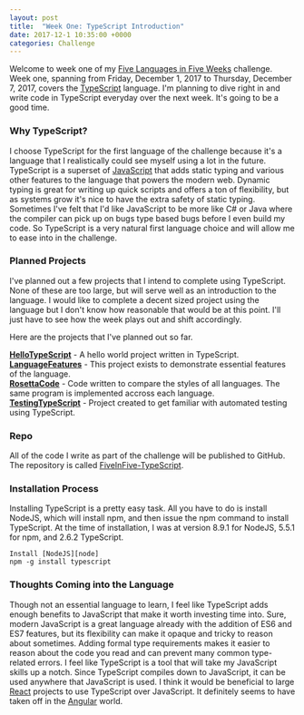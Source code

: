 ```yaml
---
layout: post
title:  "Week One: TypeScript Introduction"
date: 2017-12-1 10:35:00 +0000
categories: Challenge
---
```


Welcome to week one of my [Five Languages in Five Weeks][fnf] challenge. Week one, spanning from Friday, December 1, 2017 to Thursday, December 7, 2017, covers the [TypeScript][ts] language. I'm planning to dive right in and write code in TypeScript everyday over the next week. It's going to be a good time.

### Why TypeScript?
I choose TypeScript for the first language of the challenge because it's a language that I realistically could see myself using a lot in the future. TypeScript is a superset of [JavaScript][js] that adds static typing and various other features to the language that powers the modern web. Dynamic typing is great for writing up quick scripts and offers a ton of flexibility, but as systems grow it's nice to have the extra safety of static typing. Sometimes I've felt that I'd like JavaScript to be more like C# or Java where the compiler can pick up on bugs type based bugs before I even build my code. So TypeScript is a very natural first language choice and will allow me to ease into in the challenge. 

### Planned Projects
I've planned out a few projects that I intend to complete using TypeScript. None of these are too large, but will serve well as an introduction to the language. I would like to complete a decent sized project using the language but I don't know how reasonable that would be at this point. I'll just have to see how the week plays out and shift accordingly.

Here are the projects that I've planned out so far.

**[HelloTypeScript][hts]** - A hello world project written in TypeScript.  
**[LanguageFeatures][lf]** - This project exists to demonstrate essential features of the language.  
**[RosettaCode][rc]** - Code written to compare the styles of all languages. The same program is implemented accross each language.  
**[TestingTypeScript][tt]** - Project created to get familiar with automated testing using TypeScript.  

### Repo
All of the code I write as part of the challenge will be published to GitHub. The repository is called [FiveInFive-TypeScript][repo]. 

### Installation Process
Installing TypeScript is a pretty easy task. All you have to do is install NodeJS, which will install npm, and then issue the npm command to install TypeScript. At the time of installation, I was at version 8.9.1 for NodeJS, 5.5.1 for npm, and 2.6.2 TypeScript.

```
Install [NodeJS][node]
npm -g install typescript
```

### Thoughts Coming into the Language
Though not an essential language to learn, I feel like TypeScript adds enough benefits to JavaScript that make it worth investing time into. Sure, modern JavaScript is a great language already with the addition of ES6 and ES7 features, but its flexibility can make it opaque and tricky to reason about sometimes. Adding formal type requirements makes it easier to reason about the code you read and can prevent many common type-related errors. I feel like TypeScript is a tool that will take my JavaScript skills up a notch. Since TypeScript compiles down to JavaScript, it can be used anywhere that JavaScript is used. I think it would be beneficial to large [React][re] projects to use TypeScript over JavaScript. It definitely seems to have taken off in the [Angular][ang] world.


[ts]: https://www.typescriptlang.org/
[repo]: https://github.com/jpniederer/FiveInFive-TypeScript
[js]: https://developer.mozilla.org/en-US/docs/Web/JavaScript
[fnf]: https://dev-eryday.com/challenge/2017/11/30/Five-Languages-in-Five-Weeks.html
[node]: https://nodejs.org/en/
[hts]: https://github.com/jpniederer/FiveInFive-TypeScript/tree/master/HelloTypeScript
[lf]: https://github.com/jpniederer/FiveInFive-TypeScript/tree/master/LanguageFeatures
[tt]: https://github.com/jpniederer/FiveInFive-TypeScript/tree/master/TestingTypeScript
[rc]: https://github.com/jpniederer/FiveInFive-TypeScript/tree/master/RosettaCode
[re]: https://reactjs.org/
[ang]: https://angular.io/